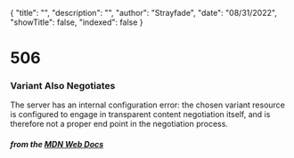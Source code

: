 {
    "title": "",
    "description": "",
    "author": "Strayfade",
    "date": "08/31/2022",
    "showTitle": false,
    "indexed": false
}
# 506
### Variant Also Negotiates

The server has an internal configuration error: the chosen variant resource is configured to engage in transparent content negotiation itself, and is therefore not a proper end point in the negotiation process.

#### *from the [MDN Web Docs](https://developer.mozilla.org/en-US/docs/Web/HTTP/Status)* 